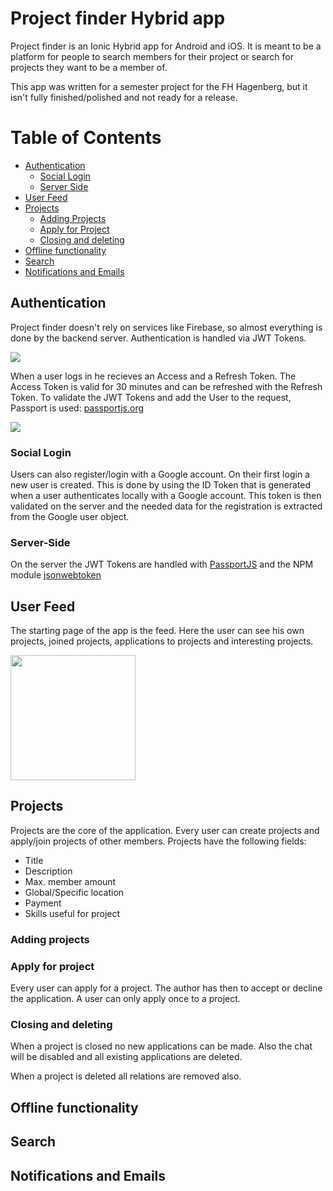 # Project finder Hybrid app

Project finder is an Ionic Hybrid app for Android and iOS. It is meant to be a platform for people to search members for their project or search for projects they want to be a member of. 

This app was written for a semester project for the FH Hagenberg, but it isn't fully finished/polished and not ready for a release.

Table of Contents
=================

  * [Authentication](#authentication)
     * [Social Login](#social-login)
     * [Server Side](#server-side)
  * [User Feed](#user-feed)
  * [Projects](#projects)
     * [Adding Projects](#adding-projects)
     * [Apply for Project](#apply-for-project)
     * [Closing and deleting](#closing-and-deleting)
  * [Offline functionality](#offline-functionality)
  * [Search](#search)
  * [Notifications and Emails](#notifications-and-emails)

## Authentication

Project finder doesn't rely on services like Firebase, so almost everything is done by the backend server. Authentication is handled via JWT Tokens.

<img src="https://i.imgur.com/nfTPcjU.gifv" />

When a user logs in he recieves an Access and a Refresh Token. The Access Token is valid for 30 minutes and can be refreshed with the Refresh Token. To validate the JWT Tokens and add the User to the request, Passport is used: <a href="passportjs.org">passportjs.org</a>

<img src="https://dzone.com/storage/temp/4804973-flow-jwt-large.jpg" />


### Social Login

Users can also register/login with a Google account. On their first login a new user is created. This is done by using the ID Token that is generated when a user authenticates locally with a Google account. This token is then validated on the server and the needed data for the registration is extracted from the Google user object.

### Server-Side

On the server the JWT Tokens are handled with <a href="http://www.passportjs.org/">PassportJS</a> and the NPM module <a href="https://www.npmjs.com/package/jsonwebtoken">jsonwebtoken</a>


## User Feed

The starting page of the app is the feed. Here the user can see his own projects, joined projects, applications to projects and interesting projects.

<img src="https://i.imgur.com/9xlcsGE.png" width="200">

## Projects

Projects are the core of the application. Every user can create projects and apply/join projects of other members. Projects have the following fields:

<ul>
 <li>Title</li>
 <li>Description</li>
 <li>Max. member amount</li>
 <li>Global/Specific location</li>
 <li>Payment</li>
 <li>Skills useful for project</li>
</ul>

### Adding projects


### Apply for project

Every user can apply for a project. The author has then to accept or decline the application. A user can only apply once to a project.

### Closing and deleting

When a project is closed no new applications can be made. Also the chat will be disabled and all existing applications are deleted.

When a project is deleted all relations are removed also.

## Offline functionality

## Search

## Notifications and Emails

